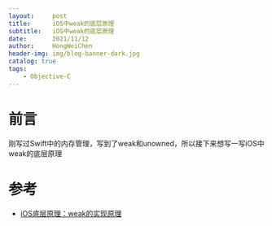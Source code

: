 ```yaml
---
layout:     post
title:      iOS中weak的底层原理
subtitle:   iOS中weak的底层原理
date:       2021/11/12
author:     HongWeiChen
header-img: img/blog-banner-dark.jpg
catalog: true
tags:
    - Objective-C
---
```


# 前言

刚写过Swift中的内存管理，写到了weak和unowned，所以接下来想写一写iOS中weak的底层原理

# 参考

- [iOS底层原理：weak的实现原理](https://juejin.cn/post/6844904101839372295)

